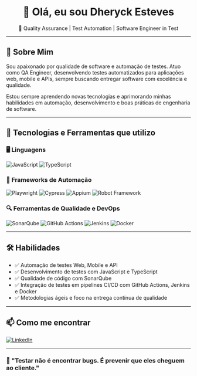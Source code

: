 <h1 align="center">👋 Olá, eu sou Dheryck Esteves</h1>
<p align="center">
  🔎 Quality Assurance | Test Automation | Software Engineer in Test
</p>

---

## 🧠 Sobre Mim

Sou apaixonado por qualidade de software e automação de testes. Atuo como QA Engineer, desenvolvendo testes automatizados para aplicações web, mobile e APIs, sempre buscando entregar software com excelência e qualidade.

Estou sempre aprendendo novas tecnologias e aprimorando minhas habilidades em automação, desenvolvimento e boas práticas de engenharia de software.

---

## 🚀 Tecnologias e Ferramentas que utilizo

### 🖥️ **Linguagens**
![JavaScript](https://img.shields.io/badge/JavaScript-F7DF1E?style=for-the-badge&logo=javascript&logoColor=black)
![TypeScript](https://img.shields.io/badge/TypeScript-3178C6?style=for-the-badge&logo=typescript&logoColor=white)

### 🧰 **Frameworks de Automação**
![Playwright](https://img.shields.io/badge/Playwright-45ba63?style=for-the-badge&logo=playwright&logoColor=white)
![Cypress](https://img.shields.io/badge/Cypress-17202C?style=for-the-badge&logo=cypress&logoColor=white)
![Appium](https://img.shields.io/badge/Appium-00BFFF?style=for-the-badge&logo=appium&logoColor=white)
![Robot Framework](https://img.shields.io/badge/Robot%20Framework-000000?style=for-the-badge&logo=robotframework&logoColor=white)

### 🔍 **Ferramentas de Qualidade e DevOps**
![SonarQube](https://img.shields.io/badge/SonarQube-4E9BCD?style=for-the-badge&logo=sonarqube&logoColor=white)
![GitHub Actions](https://img.shields.io/badge/GitHub%20Actions-2088FF?style=for-the-badge&logo=githubactions&logoColor=white)
![Jenkins](https://img.shields.io/badge/Jenkins-D24939?style=for-the-badge&logo=jenkins&logoColor=white)
![Docker](https://img.shields.io/badge/Docker-2496ED?style=for-the-badge&logo=docker&logoColor=white)

---

## 🛠️ Habilidades

- ✅ Automação de testes Web, Mobile e API  
- ✅ Desenvolvimento de testes com JavaScript e TypeScript  
- ✅ Qualidade de código com SonarQube  
- ✅ Integração de testes em pipelines CI/CD com GitHub Actions, Jenkins e Docker  
- ✅ Metodologias ágeis e foco na entrega contínua de qualidade  

---

## 📫 Como me encontrar

[![LinkedIn](https://img.shields.io/badge/LinkedIn-0077B5?style=for-the-badge&logo=linkedin&logoColor=white)](https://www.linkedin.com/in/dheryckesteves/)

---

### 🚀 **"Testar não é encontrar bugs. É prevenir que eles cheguem ao cliente."**
